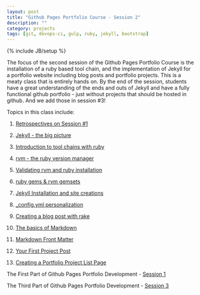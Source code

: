 ```yaml
---
layout: post
title: "Github Pages Portfolio Course - Session 2"
description: ""
category: projects
tags: [git, devops-ci, gulp, ruby, jekyll, bootstrap]
---
```

{% include JB/setup %}

The focus of the second session of the Github Pages Portfolio Course is the installation of a ruby based tool chain, and the implementation of Jekyll for a portfolio website including blog posts and portfolio projects. This is a meaty class that is entirely hands on. By the end of the session, students have a great understanding of the ends and outs of Jekyll and have a fully functional github portfolio - just without projects that should be hosted in github. And we add those in session #3!

Topics in this class include: 

1. [Retrospectives on Session #1](http://slides.com/ricmclaughlin/githubportfolio2#/1)

2. [Jekyll - the big picture](http://slides.com/ricmclaughlin/githubportfolio2#/5)

3. [Introduction to tool chains with ruby](http://slides.com/ricmclaughlin/githubportfolio2#/8)

4. [rvm - the ruby version manager](http://slides.com/ricmclaughlin/githubportfolio2#/10) 

5. [Validating rvm and ruby installation](http://slides.com/ricmclaughlin/githubportfolio2#/14)

6. [ruby gems & rvm gemsets](http://slides.com/ricmclaughlin/githubportfolio2#/16)

7. [Jekyll Installation and site creations](http://slides.com/ricmclaughlin/githubportfolio2#/17)

8. [_config.yml personalization](http://slides.com/ricmclaughlin/githubportfolio2#/23)

9. [Creating a blog post with rake](http://slides.com/ricmclaughlin/githubportfolio2#/24)

10. [The basics of Markdown](http://slides.com/ricmclaughlin/githubportfolio2#/27)

11. [Markdown Front Matter](http://slides.com/ricmclaughlin/githubportfolio2#/29)
  
12. [Your First Project Post](http://slides.com/ricmclaughlin/githubportfolio2#/32)

13. [Creating a Portfolio Project List Page](http://slides.com/ricmclaughlin/githubportfolio2#/33)


<p>
  The First Part of Github Pages Portfolio Development - <a href={{ BASE_PATH }}"/projects/github-pages-portfolio-session1">Session 1</a>
</p>
<p>
  The Third Part of Github Pages Portfolio Development - <a href={{ BASE_PATH }}"/projects/github-pages-portfolio-session3">Session 3</a>
</p>